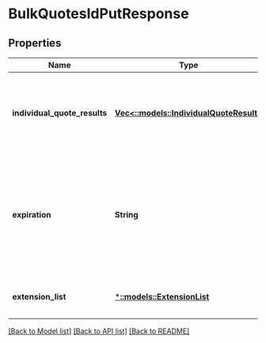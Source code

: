 # BulkQuotesIdPutResponse

## Properties
Name | Type | Description | Notes
------------ | ------------- | ------------- | -------------
**individual_quote_results** | [**Vec<::models::IndividualQuoteResult>**](IndividualQuoteResult.md) | Fees for each individual transaction, if any of them are charged per transaction. | [optional] [default to null]
**expiration** | **String** | Date and time until when the quotation is valid and can be honored when used in the subsequent transaction request. | [default to null]
**extension_list** | [***::models::ExtensionList**](ExtensionList.md) | Optional extension, specific to deployment. | [optional] [default to null]

[[Back to Model list]](../README.md#documentation-for-models) [[Back to API list]](../README.md#documentation-for-api-endpoints) [[Back to README]](../README.md)



